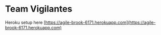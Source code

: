 # Team Vigilantes

Heroku setup here [https://agile-brook-6171.herokuapp.com](https://agile-brook-6171.herokuapp.com)